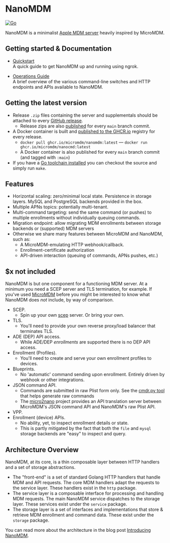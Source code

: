 # NanoMDM

[![Go](https://github.com/micromdm/nanomdm/workflows/Go/badge.svg)](https://github.com/micromdm/nanomdm/actions)

NanoMDM is a minimalist [Apple MDM server](https://support.apple.com/business/enrollment-deployment) heavily inspired by MicroMDM.

## Getting started & Documentation

- [Quickstart](docs/quickstart.md)  
A quick guide to get NanoMDM up and running using ngrok.

- [Operations Guide](docs/operations-guide.md)  
A brief overview of the various command-line switches and HTTP endpoints and APIs available to NanoMDM.

## Getting the latest version

* Release `.zip` files containing the server and supplementals should be attached to every [GitHub release](https://github.com/micromdm/nanomdm/releases).
  * Release zips are also [published](https://github.com/micromdm/nanomdm/actions) for every `main` branch commit.
* A Docker container is built and [published to the GHCR.io](http://ghcr.io/micromdm/nanomdm) registry for every release.
  * `docker pull ghcr.io/micromdm/nanomdm:latest` — `docker run ghcr.io/micromdm/nanocmd:latest`
  * A Docker container is also published for every `main` branch commit (and tagged with `:main`)
* If you have a [Go toolchain installed](https://go.dev/doc/install) you can checkout the source and simply run `make`.

## Features

- Horizontal scaling: zero/minimal local state. Persistence in storage layers. MySQL and PostgreSQL backends provided in the box.
- Multiple APNs topics: potentially multi-tenant.
- Multi-command targeting: send the same command (or pushes) to multiple enrollments without individually queuing commands.
- Migration endpoint: allow migrating MDM enrollments between storage backends or (supported) MDM servers
- Otherwise we share many features between MicroMDM and NanoMDM, such as:
  - A MicroMDM-emulating HTTP webhook/callback.
  - Enrollment-certificate authorization
  - API-driven interaction (queuing of commands, APNs pushes, etc.)

## $x not included

NanoMDM is but one component for a functioning MDM server. At a minimum you need a SCEP server and TLS termination, for example. If you've used [MicroMDM](https://github.com/micromdm/micromdm) before you might be interested to know what NanoMDM does *not* include, by way of comparison.

- SCEP.
  - Spin up your own [scep](https://github.com/micromdm/scep) server. Or bring your own.
- TLS.
  - You'll need to provide your own reverse proxy/load balancer that terminates TLS.
- ADE (DEP) API access.
  - While ADE/DEP *enrollments* are supported there is no DEP API access.
- Enrollment (Profiles).
  - You'll need to create and serve your own enrollment profiles to devices.
- Blueprints.
  - No 'automatic' command sending upon enrollment. Entirely driven by webhook or other integrations.
- JSON command API.
  - Commands are submitted in raw Plist form only. See the [cmdr.py tool](tools/cmdr.py) that helps generate raw commands
  - The [micro2nano](https://github.com/micromdm/micro2nano) project provides an API translation server between MicroMDM's JSON command API and NanoMDM's raw Plist API.
- VPP.
- Enrollment (device) APIs.
  - No ability, yet, to inspect enrollment details or state.
  - This is partly mitigated by the fact that both the `file` and `mysql` storage backends are "easy" to inspect and query.

## Architecture Overview

NanoMDM, at its core, is a thin composable layer between HTTP handlers and a set of storage abstractions.

- The "front-end" is a set of standard Golang HTTP handlers that handle MDM and API requests. The core MDM handlers adapt the requests to the service layer. These handlers exist in the `http` package.
- The service layer is a composable interface for processing and handling MDM requests. The main NanoMDM service dispatches to the storage layer. These services exist under the `service` package.
- The storage layer is a set of interfaces and implementations that store & retrieve MDM enrollment and command data. These exist under the `storage` package.

You can read more about the architecture in the blog post [Introducing NanoMDM](https://micromdm.io/blog/introducing-nanomdm/).
